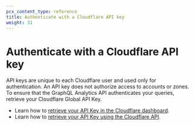 ```yaml
---
pcx_content_type: reference
title: Authenticate with a Cloudflare API key
weight: 31
---
```


# Authenticate with a Cloudflare API key

API keys are unique to each Cloudflare user and used only for authentication. An API key does not authorize access to accounts or zones. To ensure that the GraphQL Analytics API authenticates your queries, retrieve your Cloudflare Global API Key.

- Learn how to [retrieve your API Key in the Cloudflare dashboard](https://support.cloudflare.com/hc/articles/200167836).
- Learn how to [retrieve your API Key using the Cloudflare API](/fundamentals/api/).
